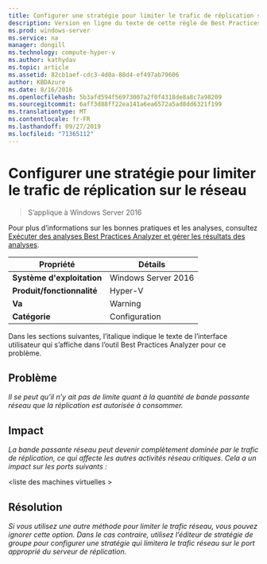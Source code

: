 ```yaml
---
title: Configurer une stratégie pour limiter le trafic de réplication sur le réseau
description: Version en ligne du texte de cette règle de Best Practices Analyzer.
ms.prod: windows-server
ms.service: na
manager: dongill
ms.technology: compute-hyper-v
ms.author: kathydav
ms.topic: article
ms.assetid: 82cb1aef-cdc3-4d0a-88d4-ef497ab79606
author: KBDAzure
ms.date: 8/16/2016
ms.openlocfilehash: 5b3afd594f56973007a2f0f4318de8a8c7a98209
ms.sourcegitcommit: 6aff3d88ff22ea141a6ea6572a5ad8dd6321f199
ms.translationtype: MT
ms.contentlocale: fr-FR
ms.lasthandoff: 09/27/2019
ms.locfileid: "71365112"
---
```

# <a name="configure-a-policy-to-throttle-the-replication-traffic-on-the-network"></a>Configurer une stratégie pour limiter le trafic de réplication sur le réseau

>S’applique à Windows Server 2016

Pour plus d’informations sur les bonnes pratiques et les analyses, consultez [Exécuter des analyses Best Practices Analyzer et gérer les résultats des analyses](https://go.microsoft.com/fwlink/p/?LinkID=223177).  
  
|Propriété|Détails|  
|-|-|  
|**Système d'exploitation**|Windows Server 2016|  
|**Produit/fonctionnalité**|Hyper-V|  
|**Va**|Warning|  
|**Catégorie**|Configuration|  
  
Dans les sections suivantes, l’italique indique le texte de l’interface utilisateur qui s’affiche dans l’outil Best Practices Analyzer pour ce problème.  
  
## <a name="issue"></a>Problème  
*Il se peut qu’il n’y ait pas de limite quant à la quantité de bande passante réseau que la réplication est autorisée à consommer.*  
  
## <a name="impact"></a>Impact  
*La bande passante réseau peut devenir complètement dominée par le trafic de réplication, ce qui affecte les autres activités réseau critiques. Cela a un impact sur les ports suivants :*  
  
\<liste des machines virtuelles >  
  
## <a name="resolution"></a>Résolution  
*Si vous utilisez une autre méthode pour limiter le trafic réseau, vous pouvez ignorer cette option. Dans le cas contraire, utilisez l’éditeur de stratégie de groupe pour configurer une stratégie qui limitera le trafic réseau sur le port approprié du serveur de réplication.*  
  
  


